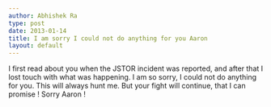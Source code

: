 ```yaml
---
author: Abhishek Ra
type: post
date: 2013-01-14
title: I am sorry I could not do anything for you Aaron
layout: default
---
```

I first read about you when the JSTOR incident was reported, and after that I lost touch with what was happening.
I am so sorry, I could not do anything for you. This will always hunt me.
But your fight will continue, that I can promise !
Sorry Aaron !